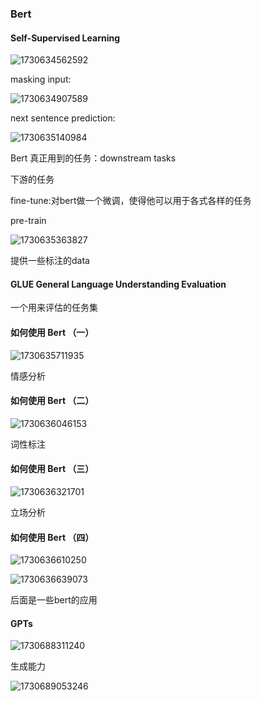 ### Bert

#### Self-Supervised Learning

![1730634562592](image/Bert/1730634562592.png)

masking input:

![1730634907589](image/Bert/1730634907589.png)

next sentence prediction:

![1730635140984](image/Bert/1730635140984.png)

Bert 真正用到的任务：downstream tasks

下游的任务

fine-tune:对bert做一个微调，使得他可以用于各式各样的任务

pre-train

![1730635363827](image/Bert/1730635363827.png)

提供一些标注的data

#### GLUE General Language Understanding Evaluation

一个用来评估的任务集

#### 如何使用 Bert （一）

![1730635711935](image/Bert/1730635711935.png)

情感分析

#### 如何使用 Bert （二）

![1730636046153](image/Bert/1730636046153.png)

词性标注

#### 如何使用 Bert （三）

![1730636321701](image/Bert/1730636321701.png)

立场分析

#### 如何使用 Bert （四）

![1730636610250](image/Bert/1730636610250.png)

![1730636639073](image/Bert/1730636639073.png)

后面是一些bert的应用

#### GPTs

![1730688311240](image/Bert/1730688311240.png)

生成能力

![1730689053246](image/Bert/1730689053246.png)



